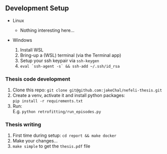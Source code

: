 ## Development Setup
- Linux  
  - Nothing interesting here...


- Windows
  1. Install WSL
  2. Bring-up a (WSL) terminal (via the Terminal app)
  3. Setup your ssh keypair via `ssh-keygen`
  4. ```eval `ssh-agent -s` && ssh-add ~/.ssh/id_rsa ```


### Thesis code development
1. Clone this repo: `git clone git@github.com:jakeChal/nefeli-thesis.git`
2. Create a venv, activate it and install python packages:  
   `pip install -r requirements.txt`
3. Run:  
   E.g. `python retrofitting/run_episodes.py`
### Thesis writing
1. First time during setup: `cd report && make docker`
2. Make your changes...
3. `make simple` to get the `thesis.pdf` file